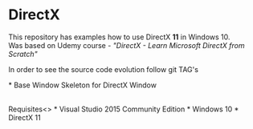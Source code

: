 # DirectX


<p>This repository has examples how to use DirectX <b>11</b> in Windows 10. <br/>
Was based on Udemy course - <i>"DirectX - Learn Microsoft DirectX from Scratch"</i>
</p>
<p>In order to see the source code evolution follow git TAG's</p>
* Base Window Skeleton for DirectX Window
<br/>
<br/>
<p>Requisites<>
* Visual Studio 2015 Community Edition
* Windows 10
* DirectX 11
